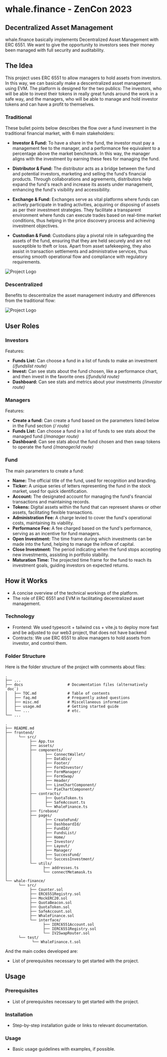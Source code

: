 # whale.finance - ZenCon 2023

## Decentralized Asset Management

whale.finance basically implements Decentralized Asset Management with ERC 6551. We want to give the opportunity to investors sees their money been managed with full security and auditability.

## The Idea

This project uses ERC 6551 to allow managers to hold assets from investors. In this way, we can basically make a descentralized asset management using EVM. The platform is designed for the two publics: The investors, who will be able to invest their tokens in really great funds around the work in a safe way, and the managers, who will be able to manage and hold investor tokens and can have a profit to themselves.

### Traditional

These bullet points below describes the flow over a fund invesment in the traditional financial market, with 6 main stakeholders:

- **Investor & Fund:** To have a share in the fund, the investor must pay a management fee to the manager, and a performance fee equivalent to a percentage above the market benchmark. In this way, the manager aligns with the investment by earning these fees for managing the fund.

- **Distributor & Fund:** The distributor acts as a bridge between the fund and potential investors, marketing and selling the fund's financial products. Through collaborations and agreements, distributors help expand the fund's reach and increase its assets under management, enhancing the fund's visibility and accessibility.

- **Exchange & Fund:** Exchanges serve as vital platforms where funds can actively participate in trading activities, acquiring or disposing of assets as per their investment strategies. They facilitate a transparent environment where funds can execute trades based on real-time market conditions, thus helping in the price discovery process and achieving investment objectives.

- **Custodian & Fund:** Custodians play a pivotal role in safeguarding the assets of the fund, ensuring that they are held securely and are not susceptible to theft or loss. Apart from asset safekeeping, they also assist in transaction settlements and administrative services, thus ensuring smooth operational flow and compliance with regulatory requirements.

![Project Logo](./frontend/src/assets/traditional_am.png)

### Descentralized

Benefits to descentralize the asset management industry and differences from the traditional flow:



![Project Logo](./frontend/src/assets/descentralized_am.png)

## User Roles

### Investors

Features:

- **Funds List:** Can choose a fund in a list of funds to make an investment _(/fundslist route)_
- **Invest:** Can see stats about the fund chosen, like a performance chart, and then invest in the favorite ones _(/funds/id route)_
- **Dashboard:** Can see stats and metrics about your investments _(/investor route)_

### Managers

Features:

- **Create a fund:** Can create a fund based on the parameters listed below in the Fund section  _(/ route)_
- **Funds List:** Can choose a fund in a list of funds to see stats about the managed fund _(/manager route)_
- **Dashboard:** Can see stats about the fund chosen and then swap tokens to operate the fund _(/manager/id route)_

### Fund

The main parameters to create a fund:

- **Name:** The official title of the fund, used for recognition and branding.
- **Ticker:** A unique series of letters representing the fund in the stock market, used for quick identification.
- **Account:** The designated account for managing the fund's financial transactions and maintaining records.
- **Tokens:** Digital assets within the fund that can represent shares or other assets, facilitating flexible transactions.
- **Administration Fee:** A charge levied to cover the fund's operational costs, maintaining its viability.
- **Performance Fee:** A fee charged based on the fund's performance, serving as an incentive for fund managers.
- **Open Investment:** The time frame during which investments can be made into the fund, helping to manage the inflow of capital.
- **Close Investment:** The period indicating when the fund stops accepting new investments, assisting in portfolio stability.
- **Maturation Time:** The projected time frame for the fund to reach its investment goals, guiding investors on expected returns.

## How it Works
- A concise overview of the technical workings of the platform.
- The role of ERC 6551 and EVM in facilitating decentralized asset management.

### Technology

- Frontend: We used typescrit + tailwind css + vite.js to deploy more fast and be adjusted to our web3 project, that does not have backend
- Contracts: We use ERC 6551 to allow managers to hold assets from investor, and control them.

### Folder Structure

Here is the folder structure of the project with comments about files:


    .
    ├── ...
    ├── docs                    # Documentation files (alternatively `doc`)
    │   ├── TOC.md              # Table of contents
    │   ├── faq.md              # Frequently asked questions
    │   ├── misc.md             # Miscellaneous information
    │   ├── usage.md            # Getting started guide
    │   └── ...                 # etc.
    └── ...

    .
    ├── README.md
    ├── frontend/
    │     └── src/
    │          ├── App.tsx
    │          ├── assets/
    │          ├── components/
    │          │      ├── ConnectWallet/        
    │          │      ├── DataDiv/           
    │          │      ├── Footer/              
    │          │      ├── FormInvestor/           
    │          │      ├── FormManager/          
    │          │      ├── FormSwap/              
    │          │      ├── Header/                 
    │          │      ├── LineChartComponent/   
    │          │      └── PieChartComponent/    
    │          ├── contracts/
    │          │      ├── QuotaToken.ts
    │          │      ├── SafeAccount.ts
    │          │      └── WhaleFinance.ts
    │          ├── firebase/
    │          ├── pages/
    │          │      ├── CreateFund/
    │          │      ├── DashboardId/
    │          │      ├── FundId/
    │          │      ├── FundsList/
    │          │      ├── Home/
    │          │      ├── Investor/
    │          │      ├── Layout/
    │          │      ├── Manager/
    │          │      ├── SuccessFund/
    │          │      └── SuccessInvestment/
    │          └── utils/
    │                ├── addresses.ts
    │                └── connectMetamask.ts
    │
    └── whale-finance/
          └── src/
               ├── Counter.sol
               ├── ERC6551Registry.sol
               ├── MockERC20.sol
               ├── QuotaBeacon.sol
               ├── QuotaToken.sol
               ├── SafeAccount.sol
               ├── WhaleFinance.sol
               └── interface/
                     ├── IERC6551Account.sol
                     ├── IERC6551Registry.sol
                     └── IV2SwapRouter.sol
          └── test/
                └── WhaleFinance.t.sol

And the main codes developed are:

- List of prerequisites necessary to get started with the project.


## Usage
### Prerequisites
- List of prerequisites necessary to get started with the project.

### Installation
- Step-by-step installation guide or links to relevant documentation.

### Usage
- Basic usage guidelines with examples, if possible.

